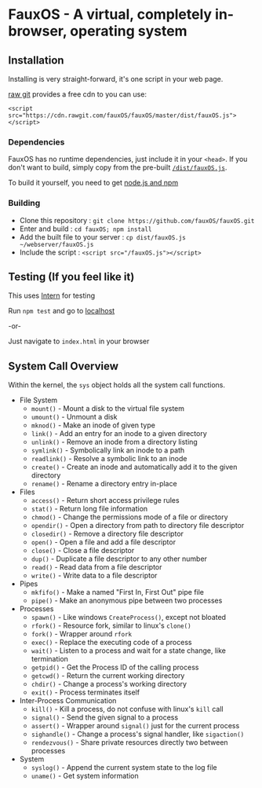 # FauxOS - A virtual, completely in-browser, operating system

## Installation

Installing is very straight-forward, it's one script in your web page.

[raw git](https://rawgit.com/) provides a free cdn to you can use:

`<script src="https://cdn.rawgit.com/fauxOS/fauxOS/master/dist/fauxOS.js"></script>`

### Dependencies

FauxOS has no runtime dependencies, just include it in your `<head>`.
If you don't want to build, simply copy from the pre-built
[`/dist/fauxOS.js`](https://raw.githubusercontent.com/fauxOS/fauxOS/master/dist/fauxOS.js).

To build it yourself, you need to get [node.js and npm](https://nodejs.org/en/download/)

### Building

+ Clone this repository : `git clone https://github.com/fauxOS/fauxOS.git`
+ Enter and build : `cd fauxOS; npm install`
+ Add the built file to your server : `cp dist/fauxOS.js ~/webserver/fauxOS.js`
+ Include the script : `<script src="/fauxOS.js"></script>`

## Testing (If you feel like it)

This uses [Intern](https://theintern.github.io) for testing

Run `npm test` and go to [localhost](http://localhost:8000)

-or-

Just navigate to `index.html` in your browser

## System Call Overview

Within the kernel, the `sys` object holds all the system call functions.

+ File System
  - `mount()` - Mount a disk to the virtual file system
  - `umount()` - Unmount a disk
  - `mknod()` - Make an inode of given type
  - `link()` - Add an entry for an inode to a given directory
  - `unlink()` - Remove an inode from a directory listing
  - `symlink()` - Symbolically link an inode to a path
  - `readlink()` - Resolve a symbolic link to an inode
  - `create()` - Create an inode and automatically add it to the given directory
  - `rename()` - Rename a directory entry in-place
+ Files
  - `access()` - Return short access privilege rules
  - `stat()` - Return long file information
  - `chmod()` - Change the permissions mode of a file or directory
  - `opendir()` - Open a directory from path to directory file descriptor
  - `closedir()` - Remove a directory file descriptor
  - `open()` - Open a file and add a file descriptor
  - `close()` - Close a file descriptor
  - `dup()` - Duplicate a file descriptor to any other number
  - `read()` - Read data from a file descriptor
  - `write()` - Write data to a file descriptor
+ Pipes
  - `mkfifo()` - Make a named "First In, First Out" pipe file
  - `pipe()` - Make an anonymous pipe between two processes
+ Processes
  - `spawn()` - Like windows `CreateProcess()`, except not bloated
  - `rfork()` - Resource fork, similar to linux's `clone()`
  - `fork()` - Wrapper around `rfork`
  - `exec()` - Replace the executing code of a process
  - `wait()` - Listen to a process and wait for a state change, like termination
  - `getpid()` - Get the Process ID of the calling process
  - `getcwd()` - Return the current working directory
  - `chdir()` - Change a process's working directory
  - `exit()` - Process terminates itself
+ Inter-Process Communication
  - `kill()` - Kill a process, do not confuse with linux's `kill` call
  - `signal()` - Send the given signal to a process
  - `assert()` - Wrapper around `signal()` just for the current process
  - `sighandle()` - Change a process's signal handler, like `sigaction()`
  - `rendezvous()` - Share private resources directly two between processes
+ System
  - `syslog()` - Append the current system state to the log file
  - `uname()` - Get system information